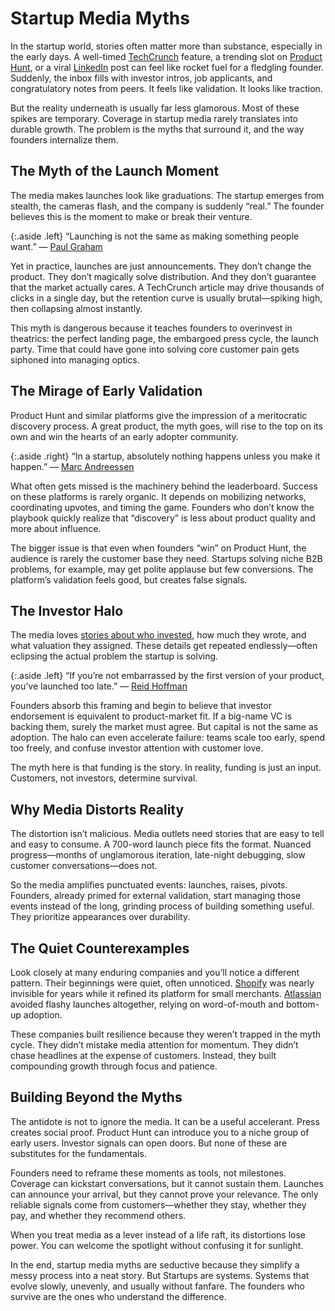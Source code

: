 # Startup Media Myths

In the startup world, stories often matter more than substance, especially in the early days. A well-timed [TechCrunch](https://techcrunch.com) feature, a trending slot on [Product Hunt](https://www.producthunt.com/), or a viral [LinkedIn](https://www.linkedin.com/) post can feel like rocket fuel for a fledgling founder. Suddenly, the inbox fills with investor intros, job applicants, and congratulatory notes from peers. It feels like validation. It looks like traction.  

But the reality underneath is usually far less glamorous. Most of these spikes are temporary. Coverage in startup media rarely translates into durable growth. The problem is the myths that surround it, and the way founders internalize them.

## The Myth of the Launch Moment

The media makes launches look like graduations. The startup emerges from stealth, the cameras flash, and the company is suddenly “real.” The founder believes this is the moment to make or break their venture.  

{:.aside .left}
“Launching is not the same as making something people want.” — [Paul Graham](https://www.paulgraham.com) 

Yet in practice, launches are just announcements. They don’t change the product. They don’t magically solve distribution. And they don’t guarantee that the market actually cares. A TechCrunch article may drive thousands of clicks in a single day, but the retention curve is usually brutal—spiking high, then collapsing almost instantly.  

This myth is dangerous because it teaches founders to overinvest in theatrics: the perfect landing page, the embargoed press cycle, the launch party. Time that could have gone into solving core customer pain gets siphoned into managing optics.

## The Mirage of Early Validation

Product Hunt and similar platforms give the impression of a meritocratic discovery process. A great product, the myth goes, will rise to the top on its own and win the hearts of an early adopter community.  

{:.aside .right}
“In a startup, absolutely nothing happens unless you make it happen.” — [Marc Andreessen](https://en.wikipedia.org/wiki/Marc_Andreessen)

What often gets missed is the machinery behind the leaderboard. Success on these platforms is rarely organic. It depends on mobilizing networks, coordinating upvotes, and timing the game. Founders who don’t know the playbook quickly realize that “discovery” is less about product quality and more about influence.  

The bigger issue is that even when founders “win” on Product Hunt, the audience is rarely the customer base they need. Startups solving niche B2B problems, for example, may get polite applause but few conversions. The platform’s validation feels good, but creates false signals.

## The Investor Halo

The media loves [stories about who invested](/2025/investor-halo-effect/), how much they wrote, and what valuation they assigned. These details get repeated endlessly—often eclipsing the actual problem the startup is solving.  

{:.aside .left}
“If you’re not embarrassed by the first version of your product, you’ve launched too late.” — [Reid Hoffman](https://en.wikipedia.org/wiki/Reid_Hoffman)

Founders absorb this framing and begin to believe that investor endorsement is equivalent to product-market fit. If a big-name VC is backing them, surely the market must agree. But capital is not the same as adoption. The halo can even accelerate failure: teams scale too early, spend too freely, and confuse investor attention with customer love.  

The myth here is that funding is the story. In reality, funding is just an input. Customers, not investors, determine survival.

## Why Media Distorts Reality

The distortion isn’t malicious. Media outlets need stories that are easy to tell and easy to consume. A 700-word launch piece fits the format. Nuanced progress—months of unglamorous iteration, late-night debugging, slow customer conversations—does not.  

So the media amplifies punctuated events: launches, raises, pivots. Founders, already primed for external validation, start managing those events instead of the long, grinding process of building something useful. They prioritize appearances over durability.

## The Quiet Counterexamples

Look closely at many enduring companies and you’ll notice a different pattern. Their beginnings were quiet, often unnoticed. [Shopify](https://www.shopify.com/) was nearly invisible for years while it refined its platform for small merchants. [Atlassian](https://www.atlassian.com) avoided flashy launches altogether, relying on word-of-mouth and bottom-up adoption.  

These companies built resilience because they weren’t trapped in the myth cycle. They didn’t mistake media attention for momentum. They didn’t chase headlines at the expense of customers. Instead, they built compounding growth through focus and patience.

## Building Beyond the Myths

The antidote is not to ignore the media. It can be a useful accelerant. Press creates social proof. Product Hunt can introduce you to a niche group of early users. Investor signals can open doors. But none of these are substitutes for the fundamentals.

Founders need to reframe these moments as tools, not milestones. Coverage can kickstart conversations, but it cannot sustain them. Launches can announce your arrival, but they cannot prove your relevance. The only reliable signals come from customers—whether they stay, whether they pay, and whether they recommend others.  

When you treat media as a lever instead of a life raft, its distortions lose power. You can welcome the spotlight without confusing it for sunlight.

In the end, startup media myths are seductive because they simplify a messy process into a neat story. But Startups are systems. Systems that evolve slowly, unevenly, and usually without fanfare. The founders who survive are the ones who understand the difference.